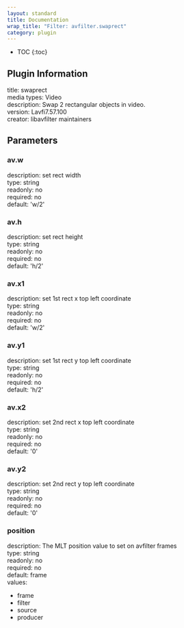 ```yaml
---
layout: standard
title: Documentation
wrap_title: "Filter: avfilter.swaprect"
category: plugin
---
```

* TOC
{:toc}

## Plugin Information

title: swaprect  
media types:
Video  
description: Swap 2 rectangular objects in video.  
version: Lavfi7.57.100  
creator: libavfilter maintainers  

## Parameters

### av.w

  
description:
set rect width  
type: string  
readonly: no  
required: no  
default: 'w/2'  

### av.h

  
description:
set rect height  
type: string  
readonly: no  
required: no  
default: 'h/2'  

### av.x1

  
description:
set 1st rect x top left coordinate  
type: string  
readonly: no  
required: no  
default: 'w/2'  

### av.y1

  
description:
set 1st rect y top left coordinate  
type: string  
readonly: no  
required: no  
default: 'h/2'  

### av.x2

  
description:
set 2nd rect x top left coordinate  
type: string  
readonly: no  
required: no  
default: '0'  

### av.y2

  
description:
set 2nd rect y top left coordinate  
type: string  
readonly: no  
required: no  
default: '0'  

### position

  
description:
The MLT position value to set on avfilter frames  
type: string  
readonly: no  
required: no  
default: frame  
values:  

* frame
* filter
* source
* producer

